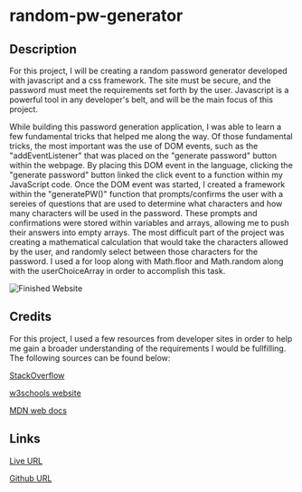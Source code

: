 # random-pw-generator

## Description

For this project, I will be creating a random password generator developed with javascript and a css framework. The site must be secure, and the password must meet the requirements set forth by the user. Javascript is a powerful tool in any developer's belt, and will be the main focus of this project.

While building this password generation application, I was able to learn a few fundamental tricks that helped me along the way. Of those fundamental tricks, the most important was the use of DOM events, such as the "addEventListener" that was placed on the "generate password" button within the webpage. By placing this DOM event in the language, clicking the "generate password" button linked the click event to a function within my JavaScript code. Once the DOM event was started, I created a framework within the "generatePW()" function that prompts/confirms the user with a sereies of questions that are used to determine what characters and how many characters will be used in the password. These prompts and confirmations were stored within variables and arrays, allowing me to push their answers into empty arrays. The most difficult part of the project was creating a mathematical calculation that would take the characters allowed by the user, and randomly select between those characters for the password. I used a for loop along with Math.floor and Math.random along with the userChoiceArray in order to accomplish this task.

![Finished Website](../css/Images/random-pw-gen-site.png)

## Credits

For this project, I used a few resources from developer sites in order to help me gain a broader understanding of the requirements I would be fullfilling. The following sources can be found below:

[StackOverflow](https://stackoverflow.com/)

[w3schools website](https://www.w3schools.com/js/js_htmldom.asp)

[MDN web docs](https://developer.mozilla.org/en-US/docs/Web/API/Document_Object_Model/Events)

## Links

[Live URL](https://jonathanstoll0603.github.io/random-pw-generator/)

[Github URL](https://github.com/jonathanstoll0603/random-pw-generator)